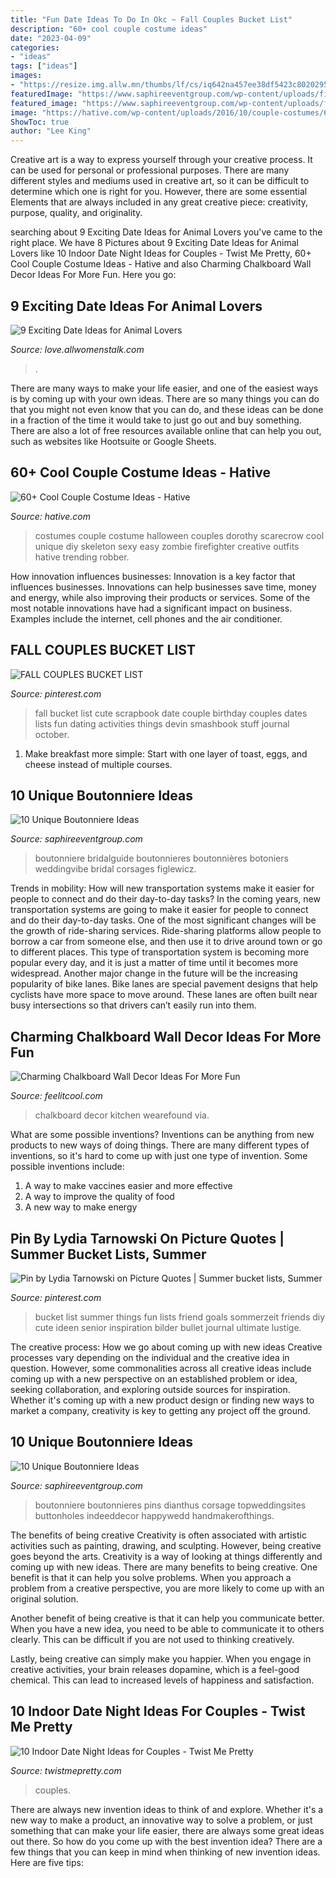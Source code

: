 ```yaml
---
title: "Fun Date Ideas To Do In Okc ~ Fall Couples Bucket List"
description: "60+ cool couple costume ideas"
date: "2023-04-09"
categories:
- "ideas"
tags: ["ideas"]
images:
- "https://resize.img.allw.mn/thumbs/lf/cs/iq642na457ee38df5423c802029590_400x400.jpg?width=1200&amp;height=630"
featuredImage: "https://www.saphireeventgroup.com/wp-content/uploads/files/3514/5694/2696/unique_boutonniere_2.jpg"
featured_image: "https://www.saphireeventgroup.com/wp-content/uploads/files/3514/5694/2696/unique_boutonniere_2.jpg"
image: "https://hative.com/wp-content/uploads/2016/10/couple-costumes/68-couple-costume-ideas.jpg"
ShowToc: true
author: "Lee King"
---
```



Creative art is a way to express yourself through your creative process. It can be used for personal or professional purposes. There are many different styles and mediums used in creative art, so it can be difficult to determine which one is right for you. However, there are some essential Elements that are always included in any great creative piece: creativity, purpose, quality, and originality.

	

		
searching about 9 Exciting Date Ideas for Animal Lovers you've came to the right place. We have 8 Pictures about 9 Exciting Date Ideas for Animal Lovers like 10 Indoor Date Night Ideas for Couples - Twist Me Pretty, 60+ Cool Couple Costume Ideas - Hative and also Charming Chalkboard Wall Decor Ideas For More Fun. Here you go:
		
    
## 9 Exciting Date Ideas For Animal Lovers

<img loading=lazy src="https://resize.img.allw.mn/thumbs/lf/cs/iq642na457ee38df5423c802029590_400x400.jpg?width=1200&amp;height=630" onerror="this.onerror=null;this.src='https://tse1.mm.bing.net/th?id=OIP.73ZuqyPHSEZEBAHpZzDbBAHaD4&amp;pid=15.1';" alt="9 Exciting Date Ideas for Animal Lovers">

_Source: love.allwomenstalk.com_

>. 

	

There are many ways to make your life easier, and one of the easiest ways is by coming up with your own ideas. There are so many things you can do that you might not even know that you can do, and these ideas can be done in a fraction of the time it would take to just go out and buy something. There are also a lot of free resources available online that can help you out, such as websites like Hootsuite or Google Sheets.

    
## 60+ Cool Couple Costume Ideas - Hative

<img loading=lazy src="https://hative.com/wp-content/uploads/2016/10/couple-costumes/68-couple-costume-ideas.jpg" onerror="this.onerror=null;this.src='https://tse1.mm.bing.net/th?id=OIP.HkRfaqXdFNLKs_In6xkYKQAAAA&amp;pid=15.1';" alt="60+ Cool Couple Costume Ideas - Hative">

_Source: hative.com_

>costumes couple costume halloween couples dorothy scarecrow cool unique diy skeleton sexy easy zombie firefighter creative outfits hative trending robber. 

	

How innovation influences businesses:
Innovation is a key factor that influences businesses. Innovations can help businesses save time, money and energy, while also improving their products or services. Some of the most notable innovations have had a significant impact on business. Examples include the internet, cell phones and the air conditioner.

    
## FALL COUPLES BUCKET LIST

<img loading=lazy src="https://i.pinimg.com/736x/1f/7e/36/1f7e36adc5ffd4155a8b675a8cc2f194--couple-bucket-lists-fall-bucket-lists.jpg" onerror="this.onerror=null;this.src='https://tse4.mm.bing.net/th?id=OIP.21HUdd8c4vte_xTWW3iUEQHaJ3&amp;pid=15.1';" alt="FALL COUPLES BUCKET LIST">

_Source: pinterest.com_

>fall bucket list cute scrapbook date couple birthday couples dates lists fun dating activities things devin smashbook stuff journal october. 

	

1. Make breakfast more simple: Start with one layer of toast, eggs, and cheese instead of multiple courses. 

    
## 10 Unique Boutonniere Ideas

<img loading=lazy src="https://www.saphireeventgroup.com/wp-content/uploads/files/8414/5694/2699/unique_boutonniere_6.jpg" onerror="this.onerror=null;this.src='https://tse1.mm.bing.net/th?id=OIP.F8xt2Ds5SLMLM8OyPekDFgAAAA&amp;pid=15.1';" alt="10 Unique Boutonniere Ideas">

_Source: saphireeventgroup.com_

>boutonniere bridalguide boutonnieres boutonnières botoniers weddingvibe bridal corsages figlewicz. 

	

Trends in mobility: How will new transportation systems make it easier for people to connect and do their day-to-day tasks?
In the coming years, new transportation systems are going to make it easier for people to connect and do their day-to-day tasks. One of the most significant changes will be the growth of ride-sharing services. Ride-sharing platforms allow people to borrow a car from someone else, and then use it to drive around town or go to different places. This type of transportation system is becoming more popular every day, and it is just a matter of time until it becomes more widespread.
Another major change in the future will be the increasing popularity of bike lanes. Bike lanes are special pavement designs that help cyclists have more space to move around. These lanes are often built near busy intersections so that drivers can’t easily run into them.

    
## Charming Chalkboard Wall Decor Ideas For More Fun

<img loading=lazy src="http://feelitcool.com/wp-content/uploads/2017/01/chalkboard-wall-decor-ideas14.jpg" onerror="this.onerror=null;this.src='https://tse1.mm.bing.net/th?id=OIP.qSf3QOOzwWiferLNzKDNKQHaLI&amp;pid=15.1';" alt="Charming Chalkboard Wall Decor Ideas For More Fun">

_Source: feelitcool.com_

>chalkboard decor kitchen wearefound via. 

	

What are some possible inventions?
Inventions can be anything from new products to new ways of doing things. There are many different types of inventions, so it's hard to come up with just one type of invention. Some possible inventions include:
1. A way to make vaccines easier and more effective
2. A way to improve the quality of food
3. A new way to make energy

    
## Pin By Lydia Tarnowski On Picture Quotes | Summer Bucket Lists, Summer

<img loading=lazy src="https://i.pinimg.com/736x/bf/02/7a/bf027abeb3c256d12d72a8bb7bc337f4--summer--summer-fun.jpg" onerror="this.onerror=null;this.src='https://tse1.mm.bing.net/th?id=OIP.myDyV5X8U2gofYA7_DS3wwHaJ3&amp;pid=15.1';" alt="Pin by Lydia Tarnowski on Picture Quotes | Summer bucket lists, Summer">

_Source: pinterest.com_

>bucket list summer things fun lists friend goals sommerzeit friends diy cute ideen senior inspiration bilder bullet journal ultimate lustige. 

	

The creative process: How we go about coming up with new ideas
Creative processes vary depending on the individual and the creative idea in question. However, some commonalities across all creative ideas include coming up with a new perspective on an established problem or idea, seeking collaboration, and exploring outside sources for inspiration. Whether it's coming up with a new product design or finding new ways to market a company, creativity is key to getting any project off the ground.

    
## 10 Unique Boutonniere Ideas

<img loading=lazy src="https://www.saphireeventgroup.com/wp-content/uploads/files/3514/5694/2696/unique_boutonniere_2.jpg" onerror="this.onerror=null;this.src='https://tse4.mm.bing.net/th?id=OIP.eG_JgGc5Wp7sh9P6XiKuPgAAAA&amp;pid=15.1';" alt="10 Unique Boutonniere Ideas">

_Source: saphireeventgroup.com_

>boutonniere boutonnieres pins dianthus corsage topweddingsites buttonholes indeeddecor happywedd handmakerofthings. 

	

The benefits of being creative
Creativity is often associated with artistic activities such as painting, drawing, and sculpting. However, being creative goes beyond the arts. Creativity is a way of looking at things differently and coming up with new ideas.
There are many benefits to being creative. One benefit is that it can help you solve problems. When you approach a problem from a creative perspective, you are more likely to come up with an original solution.

Another benefit of being creative is that it can help you communicate better. When you have a new idea, you need to be able to communicate it to others clearly. This can be difficult if you are not used to thinking creatively.

Lastly, being creative can simply make you happier. When you engage in creative activities, your brain releases dopamine, which is a feel-good chemical. This can lead to increased levels of happiness and satisfaction.

    
## 10 Indoor Date Night Ideas For Couples - Twist Me Pretty

<img loading=lazy src="https://www.twistmepretty.com/wp-content/uploads/2020/05/IMG_4708.jpg" onerror="this.onerror=null;this.src='https://tse1.mm.bing.net/th?id=OIP.fEvqLtbBFcOIXKfkIzaDTgHaHJ&amp;pid=15.1';" alt="10 Indoor Date Night Ideas for Couples - Twist Me Pretty">

_Source: twistmepretty.com_

>couples. 

	

There are always new invention ideas to think of and explore. Whether it's a new way to make a product, an innovative way to solve a problem, or just something that can make your life easier, there are always some great ideas out there. So how do you come up with the best invention idea? There are a few things that you can keep in mind when thinking of new invention ideas. Here are five tips: 

